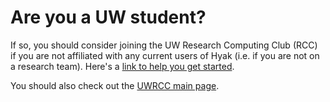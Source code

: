 # Are you a UW student?
If so, you should consider joining the UW Research Computing Club (RCC) if you are not affiliated with any current users of Hyak (i.e. if you are not on a research team). Here's a [link to help you get started](https://depts.washington.edu/uwrcc/getting-started-2/getting-started/).

You should also check out the [UWRCC main page](http://depts.washington.edu/uwrcc/).